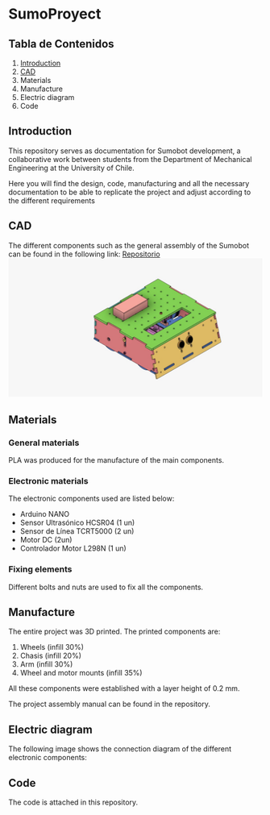 # SumoProyect

## Tabla de Contenidos
1. [Introduction](#introduction)
3. [CAD](#cad)
4. Materials
5. Manufacture
6. Electric diagram
7. Code

## Introduction
This repository serves as documentation for Sumobot development, a collaborative work between students from the Department of Mechanical Engineering at the University of Chile.

Here you will find the design, code, manufacturing and all the necessary documentation to be able to replicate the project and adjust according to the different requirements
## CAD
The different components such as the general assembly of the Sumobot can be found in the following link: [Repositorio](https://grabcad.com/library/sumobot-g3-uchile-1)
![Ensamble General](https://github.com/juancantillana/SumoProyect/blob/main/Img/Vista%20General.jpeg)

## Materials
### General materials
PLA was produced for the manufacture of the main components.
### Electronic materials
The electronic components used are listed below:
* Arduino NANO
* Sensor Ultrasónico HCSR04 (1 un)
* Sensor de Línea TCRT5000 (2 un)
* Motor DC (2un)
* Controlador Motor L298N (1 un)
### Fixing elements
Different bolts and nuts are used to fix all the components.

## Manufacture
The entire project was 3D printed. The printed components are:
1. Wheels (infill 30%)
2. Chasis (infill 20%)
3. Arm (infill 30%)
4. Wheel and motor mounts (infill 35%)

All these components were established with a layer height of 0.2 mm.

The project assembly manual can be found in the repository.

## Electric diagram
The following image shows the connection diagram of the different electronic components:

## Code
The code is attached in this repository.
